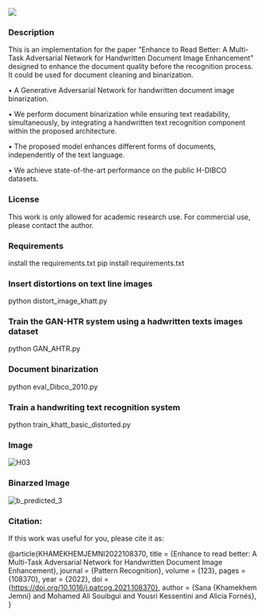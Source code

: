![](https://img.shields.io/static/v1?label=&message=GAN-HTR&color=green&size=30)

### Description
This is an implementation for the paper "Enhance to Read Better: A Multi-Task Adversarial Network for Handwritten Document Image Enhancement" designed to enhance the document quality before the recognition process. It could be used for document cleaning and binarization. 

• A Generative Adversarial Network for handwritten document image binarization.

• We perform document binarization while ensuring text readability, simultaneously, by integrating a handwritten text recognition component within the proposed architecture.

• The proposed model enhances different forms of documents, independently of the text language.

• We achieve state-of-the-art performance on the public H-DIBCO datasets.

### License
This work is only allowed for academic research use. For commercial use, please contact the author.

### Requirements

install the requirements.txt
pip install  requirements.txt

### Insert distortions on text line images

python distort_image_khatt.py


###  Train the GAN-HTR system using a hadwritten texts images dataset

python GAN_AHTR.py

###  Document binarization

python eval_Dibco_2010.py

###  Train a handwriting text recognition system 

python train_khatt_basic_distorted.py

###  Image

![H03](https://user-images.githubusercontent.com/15616524/148749752-88e0661f-4356-45f5-b1b1-bc34cd872164.png)

###  Binarzed Image

![b_predicted_3](https://user-images.githubusercontent.com/15616524/148748926-a264adbd-ea5b-4470-b9a2-349318368a80.png)


###  Citation:

If this work was useful for you, please cite it as:

@article{KHAMEKHEMJEMNI2022108370,
title = {Enhance to read better: A Multi-Task Adversarial Network for Handwritten Document Image Enhancement},
journal = {Pattern Recognition},
volume = {123},
pages = {108370},
year = {2022},
doi = {https://doi.org/10.1016/j.patcog.2021.108370},
author = {Sana {Khamekhem Jemni} and Mohamed Ali Souibgui and Yousri Kessentini and Alicia Fornés},
}
  
  
